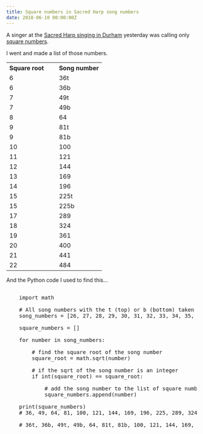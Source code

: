 ```yaml
---
title: Square numbers in Sacred Harp song numbers
date: 2018-06-10 00:00:00Z
---
```

A singer at the [Sacred Harp singing in Durham](https://durhamsacredharp.co.uk/) yesterday was calling only [square numbers](https://en.wikipedia.org/wiki/Square_number).

I went and made a list of those numbers.

<table>
<tr>
<th style="padding-right: 2rem;">Square root</th>
<th>Song number</th>
</tr>
<tr>
<td>6</td>
<td>36t</td>
</tr>
<tr>
<td>6</td>
<td>36b</td>
</tr>
<tr>
<td>7</td>
<td>49t</td>
</tr>
<tr>
<td>7</td>
<td>49b</td>
</tr>
<tr>
<td>8</td>
<td>64</td>
</tr>
<tr>
<td>9</td>
<td>81t</td>
</tr>
<tr>
<td>9</td>
<td>81b</td>
</tr>
<tr>
<td>10</td>
<td>100</td>
</tr>
<tr>
<td>11</td>
<td>121<br></td>
</tr>
<tr>
<td>12</td>
<td>144</td>
</tr>
<tr>
<td>13</td>
<td>169</td>
</tr>
<tr>
<td>14</td>
<td>196</td>
</tr>
<tr>
<td>15</td>
<td>225t</td>
</tr>
<tr>
<td>15</td>
<td>225b</td>
</tr>
<tr>
<td>17</td>
<td>289</td>
</tr>
<tr>
<td>18</td>
<td>324</td>
</tr>
<tr>
<td>19</td>
<td>361</td>
</tr>
<tr>
<td>20</td>
<td>400</td>
</tr>
<tr>
<td>21</td>
<td>441</td>
</tr>
<tr>
<td>22</td>
<td>484</td>
</tr>
</table>

And the Python code I used to find this…

<pre class="js-scrollable">

    import math

    # All song numbers with the t (top) or b (bottom) taken off
    song_numbers = [26, 27, 28, 29, 30, 31, 32, 33, 34, 35, 36, 37, 38, 39, 40, 41, 42, 43, 44, 45, 46, 47, 48, 49, 50, 51, 52, 53, 54, 55, 56, 57, 58, 59, 60, 61, 62, 63, 64, 65, 66, 67, 68, 69, 70, 71, 72, 73, 74, 75, 76, 77, 78, 79, 80, 81, 82, 83, 84, 85, 86, 87, 88, 89, 90, 91, 92, 93, 94, 95, 96, 97, 98, 99, 100, 101, 102, 103, 104, 105, 106, 107, 108, 109, 110, 111, 112, 113, 114, 115, 116, 117, 118, 119, 120, 121, 122, 123, 124, 125, 126, 127, 128, 129, 130, 131, 132, 133, 134, 135, 136, 137, 138, 139, 140, 141, 142, 143, 144, 145, 146, 147, 148, 149, 150, 151, 152, 153, 154, 155, 156, 157, 158, 159, 160, 161, 162, 163, 164, 165, 166, 167, 168, 169, 170, 171, 172, 173, 174, 175, 176, 177, 178, 179, 180, 181, 182, 183, 184, 185, 186, 187, 188, 189, 191, 192, 193, 195, 196, 197, 198, 200, 201, 202, 203, 204, 205, 206, 207, 208, 209, 210, 211, 212, 213, 214, 215, 216, 217, 218, 220, 222, 223, 224, 225, 227, 228, 229, 230, 231, 232, 234, 235, 236, 240, 242, 245, 250, 254, 260, 263, 266, 267, 268, 269, 270, 271, 272, 273, 274, 275, 276, 277, 278, 279, 280, 282, 283, 284, 285, 286, 287, 288, 289, 290, 291, 292, 293, 294, 295, 296, 297, 298, 299, 300, 301, 302, 303, 304, 306, 308, 309, 310, 311, 312, 313, 314, 315, 316, 317, 318, 319, 320, 321, 322, 323, 324, 325, 326, 327, 328, 329, 330, 331, 332, 333, 334, 335, 336, 337, 338, 339, 340, 341, 342, 343, 344, 345, 346, 347, 348, 349, 350, 351, 352, 353, 354, 355, 358, 359, 360, 361, 362, 365, 367, 368, 369, 370, 371, 372, 373, 374, 375, 376, 377, 378, 379, 380, 381, 382, 383, 384, 385, 386, 387, 388, 389, 390, 391, 392, 393, 394, 395, 396, 397, 398, 399, 400, 401, 402, 403, 404, 405, 406, 407, 408, 409, 410, 411, 412, 413, 414, 415, 416, 417, 418, 419, 420, 421, 422, 423, 424, 425, 426, 428, 429, 430, 431, 432, 433, 434, 435, 436, 437, 438, 439, 440, 441, 442, 444, 445, 446, 447, 448, 449, 450, 451, 452, 453, 454, 455, 456, 457, 458, 459, 460, 461, 462, 463, 464, 465, 466, 467, 468, 470, 471, 472, 473, 474, 475, 476, 477, 478, 479, 480, 481, 482, 483, 484, 485, 486, 487, 488, 489, 490, 491, 492, 493, 494, 495, 496, 497, 498, 499, 500, 501, 502, 503, 504, 505, 506, 507, 510, 511, 512, 513, 515, 516, 517, 518, 521, 522, 523, 524, 527, 528, 530, 531, 532, 534, 535, 536, 538, 539, 540, 541, 542, 543, 544, 545, 546, 547, 548, 549, 550, 551, 553, 556, 558, 560, 562, 564, 565, 566, 567, 568, 569, 570, 571, 572, 573]

    square_numbers = []

    for number in song_numbers:

        # find the square root of the song number
        square_root = math.sqrt(number)

        # if the sqrt of the song number is an integer
        if int(square_root) == square_root:

            # add the song number to the list of square numbers
            square_numbers.append(number)

    print(square_numbers)
    # 36, 49, 64, 81, 100, 121, 144, 169, 196, 225, 289, 324, 361, 400, 441, 484

    # 36t, 36b, 49t, 49b, 64, 81t, 81b, 100, 121, 144, 169, 196, 225t, 225b, 289, 324, 361, 400, 441, 484

</pre>
